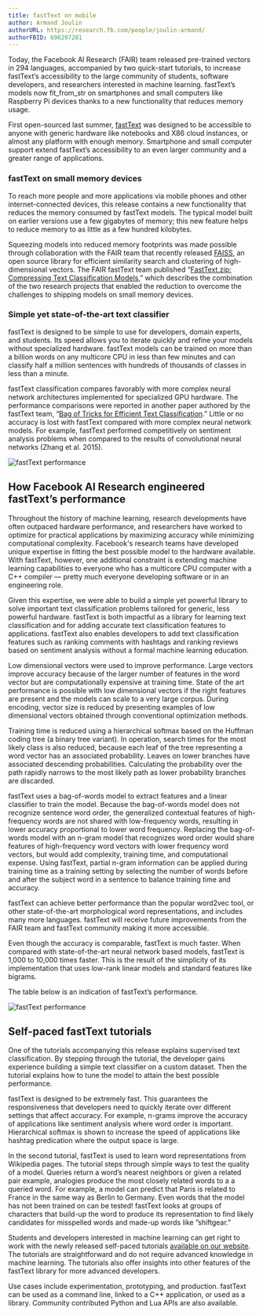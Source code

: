 ```yaml
---
title: fastText on mobile
author: Armand Joulin
authorURL: https://research.fb.com/people/joulin-armand/
authorFBID: 696297201
---
```


Today, the Facebook AI Research (FAIR) team released pre-trained vectors in 294 languages, accompanied by two quick-start tutorials, to increase fastText’s accessibility to the large community of students, software developers, and researchers interested in machine learning. fastText’s models now fit_from_str on smartphones and small computers like Raspberry Pi devices thanks to a new functionality that reduces memory usage.

First open-sourced last summer, [fastText](https://github.com/facebookresearch/fastText) was designed to be accessible to anyone with generic hardware like notebooks and X86 cloud instances, or almost any platform with enough memory. Smartphone and small computer support extend fastText’s accessibility to an even larger community and a greater range of applications.

<!--truncate-->

### fastText on small memory devices

To reach more people and more applications via mobile phones and other internet-connected devices, this release contains a new functionality that reduces the memory consumed by fastText models. The typical model built on earlier versions use a few gigabytes of memory; this new feature helps to reduce memory to as little as a few hundred kilobytes.

Squeezing models into reduced memory footprints was made possible through collaboration with the FAIR team that recently released [FAISS](https://github.com/facebookresearch/faiss), an open source library for efficient similarity search and clustering of high-dimensional vectors. The FAIR fastText team published “[FastText.zip: Compressing Text Classification Models](https://arxiv.org/pdf/1612.03651.pdf),” which describes the combination of the two research projects that enabled the reduction to overcome the challenges to shipping models on small memory devices.

### Simple yet state-of-the-art text classifier

fastText is designed to be simple to use for developers, domain experts, and students. Its speed allows you to iterate quickly and refine your models without specialized hardware. fastText models can be trained on more than a billion words on any multicore CPU in less than few minutes and can classify half a million sentences with hundreds of thousands of classes in less than a minute.

fastText classification compares favorably with more complex neural network architectures implemented for specialized GPU hardware. The performance comparisons were reported in another paper authored by the fastText team, “[Bag of Tricks for Efficient Text Classification](https://arxiv.org/pdf/1607.01759.pdf).” Little or no accuracy is lost with fastText compared with more complex neural network models. For example, fastText performed competitively on sentiment analysis problems when compared to the results of convolutional neural networks (Zhang et al. 2015).

![fastText performance](../../../../img/blog/2017-05-02-blog-post-img1.jpg)

## How Facebook AI Research engineered fastText’s performance

Throughout the history of machine learning, research developments have often outpaced hardware performance, and researchers have worked to optimize for practical applications by maximizing accuracy while minimizing computational complexity. Facebook's research teams have developed unique expertise in fitting the best possible model to the hardware available. With fastText, however, one additional constraint is extending machine learning capabilities to everyone who has a multicore CPU computer with a C++ compiler — pretty much everyone developing software or in an engineering role.

Given this expertise, we were able to build a simple yet powerful library to solve important text classification problems tailored for generic, less powerful hardware. fastText is both impactful as a library for learning text classification and for adding accurate text classification features to applications. fastText also enables developers to add text classification features such as ranking comments with hashtags and ranking reviews based on sentiment analysis without a formal machine learning education.

Low dimensional vectors were used to improve performance. Large vectors improve accuracy because of the larger number of features in the word vector but are computationally expensive at training time. State of the art performance is possible with low dimensional vectors if the right features are present and the models can scale to a very large corpus. During encoding, vector size is reduced by presenting examples of low dimensional vectors obtained through conventional optimization methods.

Training time is reduced using a hierarchical softmax based on the Huffman coding tree (a binary tree variant). In operation, search times for the most likely class is also reduced, because each leaf of the tree representing a word vector has an associated probability. Leaves on lower branches have associated descending probabilities. Calculating the probability over the path rapidly narrows to the most likely path as lower probability branches are discarded.

fastText uses a bag-of-words model to extract features and a linear classifier to train the model. Because the bag-of-words model does not recognize sentence word order, the generalized contextual features of high-frequency words are not shared with low-frequency words, resulting in lower accuracy proportional to lower word frequency. Replacing the bag-of-words model with an n-gram model that recognizes word order would share features of high-frequency word vectors with lower frequency word vectors, but would add complexity, training time, and computational expense. Using fastText, partial n-gram information can be applied during training time as a training setting by selecting the number of words before and after the subject word in a sentence to balance training time and accuracy.

fastText can achieve better performance than the popular word2vec tool, or other state-of-the-art morphological word representations, and includes many more languages. fastText will receive future improvements from the FAIR team and fastText community making it more accessible.

Even though the accuracy is comparable, fastText is much faster. When compared with state-of-the-art neural network based models, fastText is 1,000 to 10,000 times faster. This is the result of the simplicity of its implementation that uses low-rank linear models and standard features like bigrams.

The table below is an indication of fastText’s performance.

![fastText performance](../../../../img/blog/2017-05-02-blog-post-img2.jpg)


## Self-paced fastText tutorials

One of the tutorials accompanying this release explains supervised text classification. By stepping through the tutorial, the developer gains experience building a simple text classifier on a custom dataset. Then the tutorial explains how to tune the model to attain the best possible performance.

fastText is designed to be extremely fast. This guarantees the responsiveness that developers need to quickly iterate over different settings that affect accuracy. For example, n-grams improve the accuracy of applications like sentiment analysis where word order is important. Hierarchical softmax is shown to increase the speed of applications like hashtag predication where the output space is large.

In the second tutorial, fastText is used to learn word representations from Wikipedia pages. The tutorial steps through simple ways to test the quality of a model. Queries return a word’s nearest neighbors or given a related pair example, analogies produce the most closely related words to a a queried word. For example, a model can predict that Paris is related to France in the same way as Berlin to Germany. Even words that the model has not been trained on can be tested! fastText looks at groups of characters that build-up the word to produce its representation to find likely candidates for misspelled words and made-up words like ”shiftgear.”

Students and developers interested in machine learning can get right to work with the newly released self-paced tutorials [available on our website](https://fasttext.cc/docs/en/supervised-tutorial.html). The tutorials are straightforward and do not require advanced knowledge in machine learning. The tutorials also offer insights into other features of the fastText library for more advanced developers.

Use cases include experimentation, prototyping, and production. fastText can be used as a command line, linked to a C++ application, or used as a library. Community contributed Python and Lua APIs are also available.

